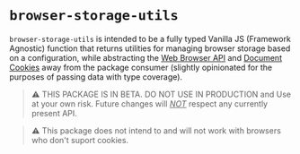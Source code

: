 # `browser-storage-utils`

`browser-storage-utils` is intended to be a fully typed Vanilla JS (Framework Agnostic) function that returns utilities for managing browser storage based on a configuration, while abstracting the [Web Browser API](https://developer.mozilla.org/en-US/docs/Web/API/Web_Storage_API) and [Document Cookies](https://developer.mozilla.org/en-US/docs/Web/API/Document/cookie) away from the package consumer (slightly opinionated for the purposes of passing data with type coverage).

> :warning: THIS PACKAGE IS IN BETA. DO NOT USE IN PRODUCTION and Use at your own risk. Future changes will <u>_NOT_</u> respect any currently present API.

> :warning: This package does not intend to and will not work with browsers who don't suport cookies.
